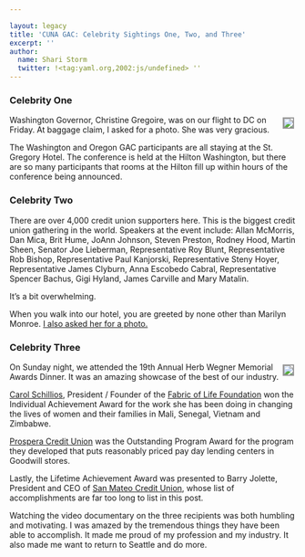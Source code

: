```yaml
---

layout: legacy
title: 'CUNA GAC: Celebrity Sightings One, Two, and Three'
excerpt: ''
author:
  name: Shari Storm
  twitter: !<tag:yaml.org,2002:js/undefined> ''
---
```


<h3>Celebrity One</h3>


<p><a href="http://flickr.com/photos/trabian/sets/72157594560158919/"><img src="http://farm1.static.flickr.com/170/404757117_f91e55064f_m.jpg" style="float:right; border: 2px solid #999999; margin: 4px;" /></a>Washington Governor, Christine Gregoire, was on our flight to DC on Friday.  At baggage claim, I asked for a photo. She was very gracious.</p>


<p>The Washington and Oregon <span class="caps">GAC</span> participants are all staying at the St. Gregory Hotel. The conference is held at the Hilton Washington, but there are so many participants that rooms at the Hilton fill up within hours of the conference being announced.</p>


<h3>Celebrity Two</h3>


<p>There are over 4,000 credit union supporters here. This is the biggest credit union gathering in the world. Speakers at the event include: Allan McMorris, Dan Mica, Brit Hume, JoAnn Johnson, Steven Preston, Rodney Hood, Martin Sheen, Senator Joe Lieberman, Representative Roy Blunt, Representative Rob Bishop, Representative Paul Kanjorski, Representative Steny Hoyer, Representative James Clyburn, Anna Escobedo Cabral, Representative Spencer Bachus, Gigi Hyland, James Carville and Mary Matalin.</p>


<p>It&#8217;s a bit overwhelming.</p>


<p>When you walk into our hotel, you are greeted by none other than Marilyn Monroe. <a href="http://flickr.com/photos/trabian/404756891/in/set-72157594560158919/">I also asked her for a photo.</a></p>


<h3>Celebrity Three</h3>


<p><a href="http://flickr.com/photos/trabian/sets/72157594560158919/"><img src="http://farm1.static.flickr.com/164/404756343_5c22d2ca88_m.jpg" style="float:right; border: 2px solid #999999; margin: 4px;" /></a>On Sunday night, we attended the 19th Annual Herb Wegner Memorial Awards Dinner. It was an amazing showcase of the best of our industry.</p>


<p><a href="http://www.schillios.com/">Carol Schillios</a>, President / Founder of the <a href="http://www.schillios.com/schillios/section.cfm?wSectionID=787">Fabric of Life Foundation</a> won the Individual Achievement Award for the work she has been doing in changing the lives of women and their families in Mali, Senegal, Vietnam and Zimbabwe.</p>


<p><a href="http://www.myprospera.com/">Prospera Credit Union</a> was the Outstanding Program Award for the program they developed that puts reasonably priced pay day lending centers in Goodwill stores.</p>


<p>Lastly, the Lifetime Achievement Award was presented to Barry Jolette, President and <span class="caps">CEO</span> of <a href="http://www.smcu.org/">San Mateo Credit Union</a>, whose list of accomplishments are far too long to list in this post.</p>


<p>Watching the video documentary on the three recipients was both humbling and motivating. I was amazed by the tremendous things they have been able to accomplish. It made me proud of my profession and my industry. It also made me want to return to Seattle and do more.</p>